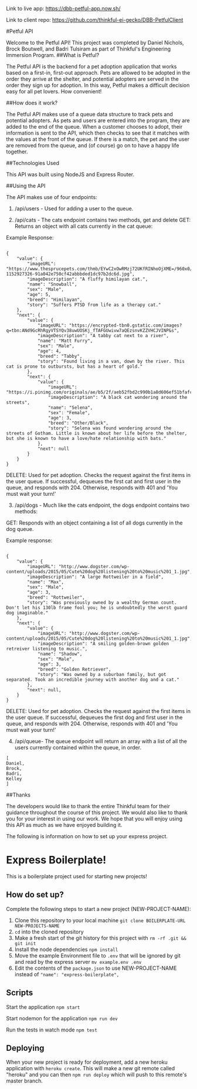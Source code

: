 Link to live app: https://dbb-petful-app.now.sh/

Link to client repo: https://github.com/thinkful-ei-gecko/DBB-PetfulClient

#Petful API

Welcome to the Petful API! This project was completed by Daniel Nichols, Brock Boutwell, and Badri Tulsiram as part of Thinkful's Engineering Immersion Program. 
##What is Petful? 

The Petful API is the backend for a pet adoption application that works based on a first-in, first-out approach.  Pets are allowed to be adopted in the order they arrive at the shelter, and potential adopters are served in the order they sign up for adoption. In this way, Petful makes a difficult decision easy for all pet lovers. How convenient!

##How does it work? 

The Petful API makes use of a queue data structure to track pets and potential adopters. As pets and users are entered into the program, they are added to the end of the queue. When a customer chooses to adopt, their information is sent to the API, which then checks to see that it matches with the values at the front of the queue. If there is a match, the pet and the user are removed from the queue, and (of course) go on to have a happy life together. 

##Technologies Used

This API was built using NodeJS and Express Router.

##Using the API

The API makes use of four endpoints: 

1. /api/users - Used for adding a user to the queue. 

2. /api/cats - The cats endpoint contains two methods, get and delete
GET: Returns an object with all cats currently in the cat queue:

Example Response: 
<pre><code>
{
    "value": {
        "imageURL": "https://www.thesprucepets.com/thmb/EYwC2xOwRMzj72UKfRINhoOjXME=/960x0/filters:no_upscale():max_bytes(150000):strip_icc()/GettyImages-1152927326-91a042e750cf42abbbded1dc97b2dc6d.jpg",
        "imageDescription": "A fluffy himilayan cat.",
        "name": "Snowball",
        "sex": "Male",
        "age": 5,
        "breed": "Himilayan",
        "story": "Suffers PTSD from life as a therapy cat."
    },
    "next": {
        "value": {
            "imageURL": "https://encrypted-tbn0.gstatic.com/images?q=tbn:ANd9GcRhRgyVTSYQv38uwUOSKj_fTAFGUwivw7aQEzsnvKZZVHCJVINP&s",
            "imageDescription": "A tabby cat next to a river",
            "name": "Matt Furry",
            "sex": "Male",
            "age": 4,
            "breed": "Tabby",
            "story": "Found living in a van, down by the river. This cat is prone to outbursts, but has a heart of gold."
        },
        "next": {
            "value": {
                "imageURL": "https://i.pinimg.com/originals/ae/b5/2f/aeb52fbd2c990b1a8d606ef51bfafce1.jpg",
                "imageDescription": "A black cat wondering around the streets", 
                "name": "Selena",
                "sex": "Female",
                "age": 3,
                "breed": "Other/Black",
                "story": "Selena was found wondering around the streets of Gotham. Little is known about her life before the shelter, but she is known to have a love/hate relationship with bats."
            },
            "next": null
        }
    }
}
</pre></code>

DELETE: Used for pet adoption. Checks the request against the first items in the user queue. If successful, dequeues the first cat and first user in the queue, and responds with 204. Otherwise, responds with 401 and 'You must wait your turn!'

3. /api/dogs - Much like the cats endpoint, the dogs endpoint contains two methods:

GET: Responds with an object containing a list of all dogs currently in the dog queue. 

Example response: 
<pre><code>
{
    "value": {
        "imageURL": "http://www.dogster.com/wp-content/uploads/2015/05/Cute%20dog%20listening%20to%20music%201_1.jpg",
        "imageDescription": "A large Rottweiler in a field",
        "name": "Max",
        "sex": "Male",
        "age": 3,
        "breed": "Rottweiler",
        "story": "Was previously owned by a wealthy German count. Don't let his 130lb frame fool you; he is undoubtedly the worst guard dog imaginable."
    },
    "next": {
        "value": {
            "imageURL": "http://www.dogster.com/wp-content/uploads/2015/05/Cute%20dog%20listening%20to%20music%201_1.jpg",
            "imageDescription": "A smiling golden-brown golden retreiver listening to music.",
            "name": "Shadow",
            "sex": "Male",
            "age": 3,
            "breed": "Golden Retriever",
            "story": "Was owned by a suburban family, but got separated. Took an incredible journey with another dog and a cat."
        },
        "next": null,
    }
} </pre></code>

DELETE: Used for pet adoption. Checks the request against the first items in the user queue. If successful, dequeues the first dog and first user in the queue, and responds with 204. Otherwise, responds with 401 and 'You must wait your turn!'
 
4. /api/queue- The queue endpoint will return an array with a list of all the users currently contained within the queue, in order. 
<pre><code>[
Daniel, 
Brock, 
Badri, 
Kelley
]</pre></code>

##Thanks

The developers would like to thank the entire Thinkful team for their guidance throughout the course of this project. We would also like to thank you for your interest in using our work. We hope that you will enjoy using this API as much as we have enjoyed building it. 

The following is information on how to set up your express project. 

# Express Boilerplate!

This is a boilerplate project used for starting new projects!

## How do set up?

Complete the following steps to start a new project (NEW-PROJECT-NAME):

1. Clone this repository to your local machine `git clone BOILERPLATE-URL NEW-PROJECTS-NAME`
2. `cd` into the cloned repository
3. Make a fresh start of the git history for this project with `rm -rf .git && git init`
4. Install the node dependencies `npm install`
5. Move the example Environment file to `.env` that will be ignored by git and read by the express server `mv example.env .env`
6. Edit the contents of the `package.json` to use NEW-PROJECT-NAME instead of `"name": "express-boilerplate",`

## Scripts

Start the application `npm start`

Start nodemon for the application `npm run dev`

Run the tests in watch mode `npm test`

## Deploying

When your new project is ready for deployment, add a new heroku application with `heroku create`. This will make a new git remote called "heroku" and you can then `npm run deploy` which will push to this remote's master branch.
